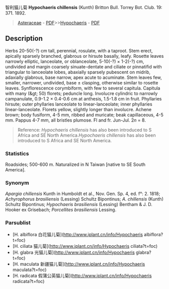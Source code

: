 智利猫儿菊 **Hypochaeris chillensis** (Kunth) Britton Bull. Torrey Bot. Club. 19: 371. 1892.

> [Asteraceae](http://www.iplant.cn/info/Asteraceae?t=foc) - [PDF](http://www.iplant.cn/foc/pdf/Asteraceae.pdf)>>[Hypochaeris](http://www.iplant.cn/info/Hypochaeris?t=foc) - [PDF](http://www.iplant.cn/foc/pdf/Hypochaeris.pdf)

## Description

Herbs 20-50(-?) cm tall, perennial, rosulate, with a taproot. Stem erect, apically sparsely branched, glabrous or hirsute basally, leafy. Rosette leaves narrowly elliptic, lanceolate, or oblanceolate, 5-10(-?) × 1-2(-?) cm, undivided and margin coarsely sinuate-dentate and ciliate or pinnatifid with triangular to lanceolate lobes, abaxially sparsely pubescent on midrib, adaxially glabrous, base narrow, apex acute to acuminate. Stem leaves few, smaller, narrower, undivided, base ± clasping, otherwise similar to rosette leaves. Synflorescence corymbiform, with few to several capitula. Capitula with many (&amp;gt; 50) florets; peduncle long. Involucre cylindric to narrowly campanulate, 0.9-1.2 × 0.4-0.6 cm at anthesis, 1.5-1.8 cm in fruit. Phyllaries hirsute; outer phyllaries lanceolate to linear-lanceolate; inner phyllaries linear-lanceolate. Florets yellow, slightly longer than involucre. Achene brown; body fusiform, 4-5 mm, ribbed and muricate; beak capillaceous, 4-5 mm. Pappus 4-7 mm, all bristles plumose. Fl and fr. Jun-Jul. 2*n* = 8.

> Reference: 
>*Hypochaeris chillensis* has also been introduced to S Africa and SE North America.*Hypochaeris chillensis* has also been introduced to S Africa and SE North America.

### Statistics
Roadsides; 500-600 m. Naturalized in N Taiwan [native to SE South America].

### Synonym
*Apargia chillensis* Kunth in Humboldt et al., Nov. Gen. Sp. 4, ed. f°: 2. 1818; *Achyrophorus brasiliensis* (Lessing) Schultz Bipontinus; *A. chillensis* (Kunth) Schultz Bipontinus; *Hypochaeris brasiliensis* (Lessing) Bentham & J. D. Hooker ex Grisebach; *Porcellites brasiliensis* Lessing.

### Parsublist

* [H.  albiflora  白花猫儿菊](http://www.iplant.cn/info/Hypochaeris albiflora?t=foc)
* [H.  ciliata  猫儿菊](http://www.iplant.cn/info/Hypochaeris ciliata?t=foc)
* [H.  glabra  光猫儿菊](http://www.iplant.cn/info/Hypochaeris glabra?t=foc)
* [H.  maculata  新疆猫儿菊](http://www.iplant.cn/info/Hypochaeris maculata?t=foc)
* [H.  radicata  假蒲公英猫儿菊](http://www.iplant.cn/info/Hypochaeris radicata?t=foc)
